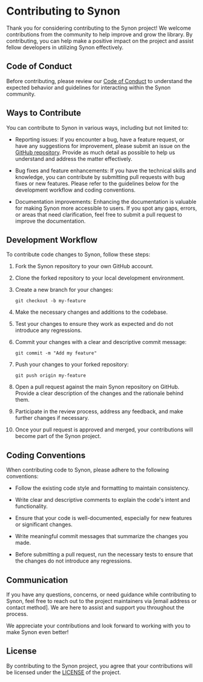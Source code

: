 # Contributing to Synon

Thank you for considering contributing to the Synon project! We welcome contributions from the community to help improve and grow the library. By contributing, you can help make a positive impact on the project and assist fellow developers in utilizing Synon effectively.

## Code of Conduct

Before contributing, please review our [Code of Conduct](CODE_OF_CONDUCT.md) to understand the expected behavior and guidelines for interacting within the Synon community.

## Ways to Contribute

You can contribute to Synon in various ways, including but not limited to:

- Reporting issues: If you encounter a bug, have a feature request, or have any suggestions for improvement, please submit an issue on the [GitHub repository](https://github.com/your-username/synon/issues). Provide as much detail as possible to help us understand and address the matter effectively.

- Bug fixes and feature enhancements: If you have the technical skills and knowledge, you can contribute by submitting pull requests with bug fixes or new features. Please refer to the guidelines below for the development workflow and coding conventions.

- Documentation improvements: Enhancing the documentation is valuable for making Synon more accessible to users. If you spot any gaps, errors, or areas that need clarification, feel free to submit a pull request to improve the documentation.

## Development Workflow

To contribute code changes to Synon, follow these steps:

1. Fork the Synon repository to your own GitHub account.

2. Clone the forked repository to your local development environment.

3. Create a new branch for your changes:

    ```shell
    git checkout -b my-feature
    ```

4. Make the necessary changes and additions to the codebase.

5. Test your changes to ensure they work as expected and do not introduce any regressions.

6. Commit your changes with a clear and descriptive commit message:

    ```shell
    git commit -m "Add my feature"
    ```

7. Push your changes to your forked repository:

    ```shell
    git push origin my-feature
    ```

8. Open a pull request against the main Synon repository on GitHub. Provide a clear description of the changes and the rationale behind them.

9. Participate in the review process, address any feedback, and make further changes if necessary.

10. Once your pull request is approved and merged, your contributions will become part of the Synon project.

## Coding Conventions

When contributing code to Synon, please adhere to the following conventions:

- Follow the existing code style and formatting to maintain consistency.

- Write clear and descriptive comments to explain the code's intent and functionality.

- Ensure that your code is well-documented, especially for new features or significant changes.

- Write meaningful commit messages that summarize the changes you made.

- Before submitting a pull request, run the necessary tests to ensure that the changes do not introduce any regressions.

## Communication

If you have any questions, concerns, or need guidance while contributing to Synon, feel free to reach out to the project maintainers via [email address or contact method]. We are here to assist and support you throughout the process.

We appreciate your contributions and look forward to working with you to make Synon even better!

## License

By contributing to the Synon project, you agree that your contributions will be licensed under the [LICENSE](LICENSE) of the project.


